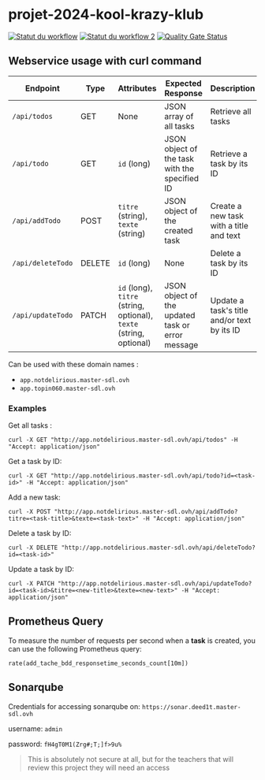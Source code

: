# projet-2024-kool-krazy-klub

[![Statut du workflow](https://github.com/M2DL-IVVQ-DevOps/projet-2024-kool-krazy-klub/actions/workflows/tools_installation.yaml/badge.svg)](https://github.com/M2DL-IVVQ-DevOps/projet-2024-kool-krazy-klub/actions)
[![Statut du workflow 2](https://github.com/M2DL-IVVQ-DevOps/projet-2024-kool-krazy-klub/actions/workflows/docker_push.yaml/badge.svg)](https://github.com/M2DL-IVVQ-DevOps/projet-2024-kool-krazy-klub/actions)
[![Quality Gate Status](https://sonar.deed1t.master-sdl.ovh/api/project_badges/measure?project=projet-2024-kool-krazy-klub&metric=alert_status&token=sqb_247c2a85db8b2408f987cb153f5a5149e553c8fd)](https://sonar.deed1t.master-sdl.ovh/dashboard?id=projet-2024-kool-krazy-klub)

## Webservice usage with curl command

| Endpoint                | Type   | Attributes                                    | Expected Response                                  | Description                                          |
|-------------------------|--------|-----------------------------------------------|---------------------------------------------------|------------------------------------------------------|
| `/api/todos`            | GET    | None                                          | JSON array of all tasks                           | Retrieve all tasks                                   |
| `/api/todo`             | GET    | `id` (long)                                   | JSON object of the task with the specified ID     | Retrieve a task by its ID                            |
| `/api/addTodo`          | POST   | `titre` (string), `texte` (string)            | JSON object of the created task                   | Create a new task with a title and text              |
| `/api/deleteTodo`       | DELETE | `id` (long)                                   | None                                              | Delete a task by its ID                              |
| `/api/updateTodo`       | PATCH  | `id` (long), `titre` (string, optional), `texte` (string, optional) | JSON object of the updated task or error message  | Update a task's title and/or text by its ID          |

Can be used with these domain names : 
- `app.notdelirious.master-sdl.ovh`
- `app.topin060.master-sdl.ovh`

### Examples

Get all tasks :
```shell
curl -X GET "http://app.notdelirious.master-sdl.ovh/api/todos" -H "Accept: application/json"
```

Get a task by ID:
```shell
curl -X GET "http://app.notdelirious.master-sdl.ovh/api/todo?id=<task-id>" -H "Accept: application/json"
```

Add a new task:
```shell
curl -X POST "http://app.notdelirious.master-sdl.ovh/api/addTodo?titre=<task-title>&texte=<task-text>" -H "Accept: application/json"
```

Delete a task by ID:
```shell
curl -X DELETE "http://app.notdelirious.master-sdl.ovh/api/deleteTodo?id=<task-id>"
```

Update a task by ID:
```shell
curl -X PATCH "http://app.notdelirious.master-sdl.ovh/api/updateTodo?id=<task-id>&titre=<new-title>&texte=<new-text>" -H "Accept: application/json"
```
## Prometheus Query

To measure the number of requests per second when a **task** is created, you can use the following Prometheus query:
```prometheus
rate(add_tache_bdd_responsetime_seconds_count[10m])
```

## Sonarqube

Credentials for accessing sonarqube on: `https://sonar.deed1t.master-sdl.ovh`

username: `admin`

password: `fH4gT0M1(Zrg#;T;]f>9u%`

> This is absolutely not secure at all, but for the teachers that will review this project they will need an access 